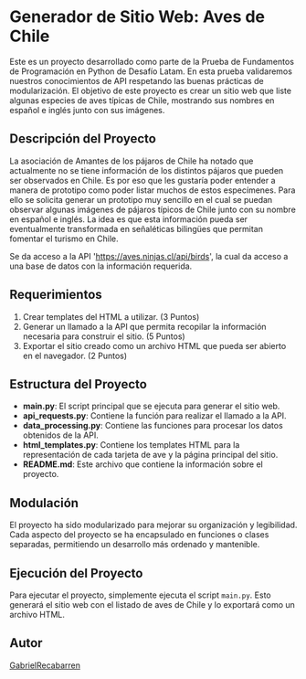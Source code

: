 # Generador de Sitio Web: Aves de Chile

Este es un proyecto desarrollado como parte de la Prueba de Fundamentos de Programación en Python de Desafío Latam. En esta prueba validaremos nuestros conocimientos de API respetando las buenas prácticas de modularización. El objetivo de este proyecto es crear un sitio web que liste algunas especies de aves típicas de Chile, mostrando sus nombres en español e inglés junto con sus imágenes.

## Descripción del Proyecto

La asociación de Amantes de los pájaros de Chile ha notado que actualmente no se tiene información de los distintos pájaros que pueden ser observados en Chile. Es por eso que les gustaría poder entender a manera de prototipo como poder listar muchos de estos especímenes. Para ello se solicita generar un prototipo muy sencillo en el cual se puedan observar algunas imágenes de pájaros típicos de Chile junto con su nombre en español e inglés. La idea es que esta información pueda ser eventualmente transformada en señaléticas bilingües que permitan fomentar el turismo en Chile.

Se da acceso a la API 'https://aves.ninjas.cl/api/birds', la cual da acceso a una base de datos con la información requerida.

## Requerimientos

1. Crear templates del HTML a utilizar. (3 Puntos)
2. Generar un llamado a la API que permita recopilar la información necesaria para construir el sitio. (5 Puntos)
3. Exportar el sitio creado como un archivo HTML que pueda ser abierto en el navegador. (2 Puntos)

## Estructura del Proyecto

- **main.py**: El script principal que se ejecuta para generar el sitio web.
- **api_requests.py**: Contiene la función para realizar el llamado a la API.
- **data_processing.py**: Contiene las funciones para procesar los datos obtenidos de la API.
- **html_templates.py**: Contiene los templates HTML para la representación de cada tarjeta de ave y la página principal del sitio.
- **README.md**: Este archivo que contiene la información sobre el proyecto.

## Modulación

El proyecto ha sido modularizado para mejorar su organización y legibilidad. Cada aspecto del proyecto se ha encapsulado en funciones o clases separadas, permitiendo un desarrollo más ordenado y mantenible.

## Ejecución del Proyecto

Para ejecutar el proyecto, simplemente ejecuta el script `main.py`. Esto generará el sitio web con el listado de aves de Chile y lo exportará como un archivo HTML.

## Autor

[GabrielRecabarren](https://github.com/gabrielRecabarren)


